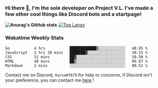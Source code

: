 ### Hi there 👋, I'm the sole developer on Project V.L. I've made a few other cool things like Discord bots and a startpage!
**![Anurag's GitHub stats](https://github-readme-stats.vercel.app/api?username=5late&count_private=true&show_icons=true&theme=tokyonight)**
[![Top Langs](https://github-readme-stats.vercel.app/api/top-langs/?username=5late&theme=ayu-mirage)](https://github.com/anuraghazra/github-readme-stats)

### Wakatime Weekly Stats

<!--START_SECTION:waka-->
```text
Go           4 hrs           ████████████▒░░░░░░░░░░░░   48.95 % 
JavaScript   2 hrs 28 mins   ███████▓░░░░░░░░░░░░░░░░░   30.15 % 
CSS          51 mins         ██▓░░░░░░░░░░░░░░░░░░░░░░   10.50 % 
HTML         48 mins         ██▒░░░░░░░░░░░░░░░░░░░░░░   09.87 % 
Markdown     2 mins          ░░░░░░░░░░░░░░░░░░░░░░░░░   00.52 % 
```
<!--END_SECTION:waka-->

Contact me on Discord, ``Xurxx#7879`` for help or concerns, if Discord isn't your preference, you can contact me [here](https://github.com/5late/5late/issues) !
